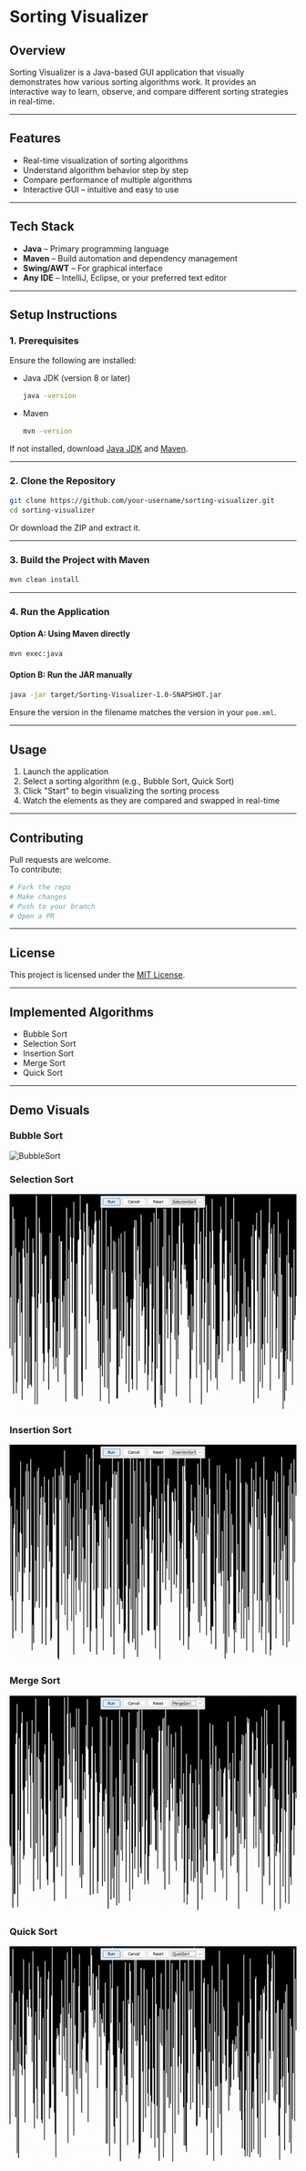 # Sorting Visualizer

## Overview
Sorting Visualizer is a Java-based GUI application that visually demonstrates how various sorting algorithms work. It provides an interactive way to learn, observe, and compare different sorting strategies in real-time.

---

## Features
- Real-time visualization of sorting algorithms
- Understand algorithm behavior step by step
- Compare performance of multiple algorithms
- Interactive GUI – intuitive and easy to use

---

## Tech Stack
- **Java** – Primary programming language
- **Maven** – Build automation and dependency management
- **Swing/AWT** – For graphical interface
- **Any IDE** – IntelliJ, Eclipse, or your preferred text editor

---

## Setup Instructions

### 1. Prerequisites
Ensure the following are installed:

- Java JDK (version 8 or later)
  ```bash
  java -version
  ```
- Maven
  ```bash
  mvn -version
  ```

If not installed, download [Java JDK](https://adoptopenjdk.net/) and [Maven](https://maven.apache.org/install.html).

---

### 2. Clone the Repository
```bash
git clone https://github.com/your-username/sorting-visualizer.git
cd sorting-visualizer
```
Or download the ZIP and extract it.

---

### 3. Build the Project with Maven
```bash
mvn clean install
```

---

### 4. Run the Application

#### Option A: Using Maven directly
```bash
mvn exec:java
```

#### Option B: Run the JAR manually
```bash
java -jar target/Sorting-Visualizer-1.0-SNAPSHOT.jar
```
Ensure the version in the filename matches the version in your `pom.xml`.

---

## Usage
1. Launch the application
2. Select a sorting algorithm (e.g., Bubble Sort, Quick Sort)
3. Click "Start" to begin visualizing the sorting process
4. Watch the elements as they are compared and swapped in real-time

---

## Contributing
Pull requests are welcome.  
To contribute:
```bash
# Fork the repo
# Make changes
# Push to your branch
# Open a PR
```

---

## License
This project is licensed under the [MIT License](LICENSE).

---

## Implemented Algorithms
- Bubble Sort
- Selection Sort
- Insertion Sort
- Merge Sort
- Quick Sort

---

## Demo Visuals

### Bubble Sort
![BubbleSort](resources/bubblesort.gif)

### Selection Sort
![SelectionSort](resources/selectionsort.gif)

### Insertion Sort
![InsertionSort](resources/insertionsort.gif)

### Merge Sort
![MergeSort](resources/mergesort.gif)

### Quick Sort
![QuickSort](resources/quicksort.gif)
